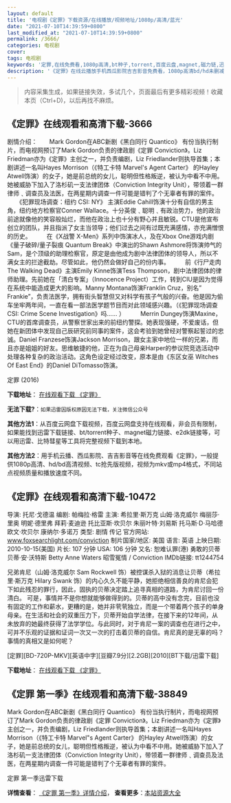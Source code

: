 ```yaml
---
layout: default
title: '电视剧《定罪》下载资源/在线播放/视频地址/1080p/高清/蓝光'
date: "2021-07-10T14:39:59+0800"
last_modified_at: "2021-07-10T14:39:59+0800"
permalink: /3666/
categories: 电视剧
cover:
tags: 电视剧
keywords: '定罪,在线免费看,1080p高清,bt种子,torrent,百度云盘,magnet,磁力链,迅雷下载资源'
description: '《定罪》在线云播放手机西瓜影院吉吉影音免费看，1080p高清bd/hd未删减完整版和tc抢先枪版，mkv/mp4格式，附带bt/torrent种子、magnet/磁力链、百度云盘、网盘资源迅雷下载链接'
---
```


>内容采集生成，如果链接失效，多试几个，页面最后有更多精彩视频！收藏本页（Ctrl+D)，以后再找不麻烦。


## 《定罪》在线观看和高清下载-3666

剧情介绍：　　Mark Gordon在ABC新剧《黑白同行 Quantico》 有份当执行制片，而电视网预订了Mark Gordon负责的律政剧《定罪 Conviction》。Liz Friedman亦为《定罪》主创之一，并负责编剧，Liz Friedlander则执导首集；本剧讲述一名叫Hayes Morrison（《特工卡特 Marvel's Agent Carter》 的Hayley Atwell饰演）的女子，她是前总统的女儿，聪明但性格叛逆，被认为中看不中用。她被威胁下加入了洛杉矶一支法律团体（Conviction Integrity Unit），带领着一群律师﹑调查员及法医，在两星期内调查一件可能是错判了个无辜者有罪的案件。  　　《犯罪现场调查：纽约 CSI: NY》 主演Eddie Cahill饰演十分有自信的男主角，纽约地方检察官Conner Wallace。十分英俊﹑聪明﹑有政治势力，他的政治前途就像他的笑容般灿烂，而他在政治上也十分有野心并且敏锐。CTU是他宣布创立的团队，并且指派了女主当领导；他们过去之间有过既充满感情，亦充满憎恨的历史。  　　在《X战警 X-Men》系列中饰演冰人，及在Xbox One游戏内剧《量子破碎/量子裂痕 Quantum Break》中演出的Shawn Ashmore将饰演帅气的Sam，是个顶级的助理检察官，原定是由他成为剧中法律团体的领导人，所以不满女主的拦途截劫。尽管如此，他仍然会做好自己的份内事。  　　前《行尸走肉 The Walking Dead》主演Emily Kinne饰演Tess Thompson，剧中法律团体的律师助理。先前她在「清白专案」（Innocence Project）工作，转到CIU是因为觉得在系统中能造成更大的影响。Manny Montana饰演Franklin Cruz，别名” Frankie”，负责法医学，拥有街头智慧但又对科学有孩子气般的兴奋。他是因为偷车坐牢两年间，一直在看一部法医学题节目而对此领域感兴趣。（《犯罪现场调查 CSI: Crime Scene Investigation》吗…… ）  　　Merrin Dungey饰演Maxine，CTU的首席调查员，从警察世家出来的前纽约警探。她表现强硬，不爱废话，但她在新团体中发现自己辰研究前同事的案件，这会考验到她曾经对警察起誓过的忠诚。Daniel Franzese饰演Jackson Morrison，跟女主家中地位一样的兄弟，而且亦是姐姐的好友。思维敏捷的他，正在为自己母亲Harper的参议院竞选活动中处理各种复杂的政治活动。这角色设定经过改变，原本是由《东区女巫 Witches Of East End》的Daniel DiTomasso饰演。


定罪 (2016)

**下载地址**： [在线观看下载 《定罪》](https://www.btbtdy.me/btdy/dy7299.html) 


**无法下载?**：`如果迅雷因版权原因无法下载，关注微信公众号 `

**其他方法1**：从百度云网盘下载视频，百度云网盘支持在线观看，非会员有限制，如果能找到迅雷下载链接、bt/torrent种子、magnet磁力链接、e2dk链接等，可以用迅雷、比特彗星等工具将完整视频下载到本地。

**其他方法2**：用手机云播、西瓜影院、吉吉影音等在线免费观看《定罪》，一般提供1080p高清、hd/bd高清视频、tc抢先版视频，视频为mkv或mp4格式，不同站点视频质量和播放速度不同。


## 《定罪》在线观看和高清下载-10472

导演: 托尼·戈德温 编剧: 帕梅拉·格雷 主演: 希拉里·斯万克 山姆·洛克威尔 梅丽莎·里奥 明妮·德里弗 拜莉·麦迪逊 托比亚斯·坎贝尔 朱丽叶特·刘易斯 托马斯·D·马哈德 欧文·坎贝尔 康纳尔·多诺万 类型: 剧情 传记 官方网站: www.foxsearchlight.com/conviction 制片国家/地区: 美国 语言: 英语 上映日期: 2010-10-15(美国) 片长: 107 分钟 USA: 106 分钟 又名: 恕难认罪(港) 勇敢的贝蒂 贝蒂·安·沃特斯 Betty Anne Waters 昭雪冤情 / Conviction IMDb链接: tt1244754

兄弟肯尼（山姆·洛克威尔 Sam Rockwell 饰）被控谋杀入狱的消息让贝蒂（希拉里·斯万克 Hilary Swank 饰）的内心久久不能平静，她拒绝相信善良的肯尼会犯下如此残忍的罪行，因此，固执的贝蒂决定踏上追寻真相的道路，为肯尼讨回一份清白。 可是，事情并不是你想就能够做得到的。贝蒂的高中没有念完，目前也没有固定的工作和薪水，更糟的是，她并非茕茕独立，而是一个带着两个孩子的单身母亲。在生活和社会的双重压力下，贝蒂开始自学法律，在接下来的12年间，从未放弃的她最终获得了法学学位。与此同时，对于肯尼一案的调查也在进行之中，可并不乐观的证据和证词一次又一次的打击着贝蒂的自信。肯尼真的是无辜的吗？事情的真相又是如何呢？


[定罪][BD-720P-MKV][英语中字][豆瓣7.9分][2.2GB][2010][BT下载/迅雷下载]

**下载地址**： [在线观看下载 《定罪》](https://www.btdx8.com/torrent/conviction_2010.html) 


## 《定罪 第一季》在线观看和高清下载-38849

Mark Gordon在ABC新剧《黑白同行 Quantico》 有份当执行制片，而电视网预订了Mark Gordon负责的律政剧《定罪 Conviction》。Liz Friedman亦为《定罪》主创之一，并负责编剧，Liz Friedlander则执导首集；本剧讲述一名叫Hayes Morrison（《特工卡特 Marvel"s Agent Carter》 的Hayley Atwell饰演）的女子，她是前总统的女儿，聪明但性格叛逆，被认为中看不中用。她被威胁下加入了洛杉矶一支法律团体（Conviction Integrity Unit），带领着一群律师﹑调查员及法医，在两星期内调查一件可能是错判了个无辜者有罪的案件。


定罪 第一季迅雷下载

**详情查看**： [《定罪 第一季》详情介绍](/movie/38849/)， **查看更多**：[本站资源大全](/movie/t/all/)

